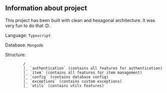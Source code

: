 ## Information about project

This project has been built with clean and hexagonal architecture. It was very fun to do that 😊.

Language: `Typescript`

Database: `Mongodb`

Structure: 

            /
            |_ `authentication` (contains all features for authentication)
            |_ `item` (contains all features for item management)
            |_ `config` (contains database config)
            |_ `exceptions` (contains custom exceptions)
            |_ `utils` (contains utils features)


